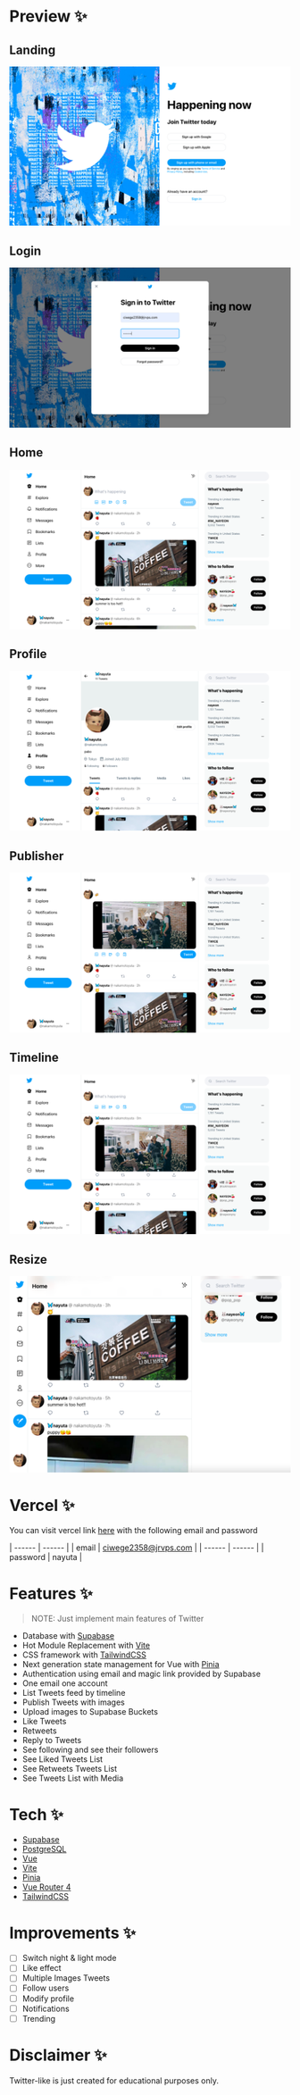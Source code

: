 # Preview ✨

## Landing
![preview](.github/assets/screenshot1.jpg)

## Login
![preview](.github/assets/screenshot2.jpg)

## Home
![preview](.github/assets/screenshot3.jpg)

## Profile
![preview](.github/assets/screenshot4.jpg)

## Publisher
![preview](.github/assets/screenshot5.jpg)

## Timeline
![preview](.github/assets/screenshot6.jpg)

## Resize
![preview](.github/assets/screenshot7.jpg)

# Vercel ✨
You can visit vercel link [here](https://twitter-like-jet.vercel.app) with the following email and password

| ------ | ------ |
| email | ciwege2358@jrvps.com |
| ------ | ------ |
| password | nayuta |

# Features ✨

> NOTE: Just implement main features of Twitter

- Database with [Supabase](https://github.com/supabase)
- Hot Module Replacement with [Vite](https://vitejs.dev/)
- CSS framework with [TailwindCSS](http://tailwindcs.com/)
- Next generation state management for Vue with [Pinia](https://pinia.vuejs.org/)
- Authentication using email and magic link provided by Supabase
- One email one account
- List Tweets feed by timeline
- Publish Tweets with images
- Upload images to Supabase Buckets
- Like Tweets
- Retweets
- Reply to Tweets
- See following and see their followers
- See Liked Tweets List
- See Retweets Tweets List
- See Tweets List with Media

# Tech ✨

- [Supabase](https://github.com/supabase)
- [PostgreSQL](https://www.postgresql.org/)
- [Vue](https://v3.vuejs.org/)
- [Vite](https://vitejs.dev/)
- [Pinia](https://pinia.vuejs.org/)
- [Vue Router 4](https://next.router.vuejs.org)
- [TailwindCSS](http://tailwindcs.com/)

# Improvements ✨

- [ ] Switch night & light mode
- [ ] Like effect
- [ ] Multiple Images Tweets
- [ ] Follow users 
- [ ] Modify profile
- [ ] Notifications
- [ ] Trending

# Disclaimer ✨

Twitter-like is just created for educational purposes only.
